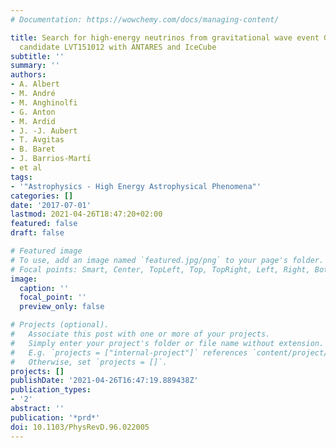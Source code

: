 ```yaml
---
# Documentation: https://wowchemy.com/docs/managing-content/

title: Search for high-energy neutrinos from gravitational wave event GW151226 and
  candidate LVT151012 with ANTARES and IceCube
subtitle: ''
summary: ''
authors:
- A. Albert
- M. André
- M. Anghinolfi
- G. Anton
- M. Ardid
- J. -J. Aubert
- T. Avgitas
- B. Baret
- J. Barrios-Martı́
- et al
tags:
- '"Astrophysics - High Energy Astrophysical Phenomena"'
categories: []
date: '2017-07-01'
lastmod: 2021-04-26T18:47:20+02:00
featured: false
draft: false

# Featured image
# To use, add an image named `featured.jpg/png` to your page's folder.
# Focal points: Smart, Center, TopLeft, Top, TopRight, Left, Right, BottomLeft, Bottom, BottomRight.
image:
  caption: ''
  focal_point: ''
  preview_only: false

# Projects (optional).
#   Associate this post with one or more of your projects.
#   Simply enter your project's folder or file name without extension.
#   E.g. `projects = ["internal-project"]` references `content/project/deep-learning/index.md`.
#   Otherwise, set `projects = []`.
projects: []
publishDate: '2021-04-26T16:47:19.889438Z'
publication_types:
- '2'
abstract: ''
publication: '*prd*'
doi: 10.1103/PhysRevD.96.022005
---
```

